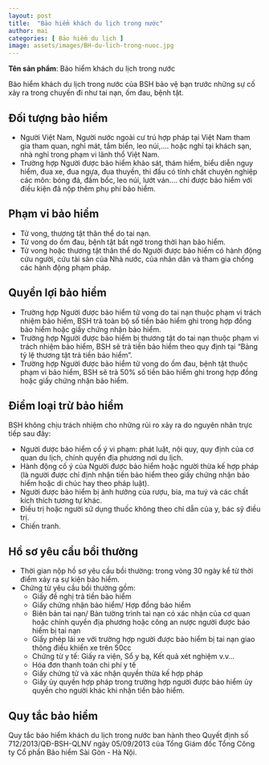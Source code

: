 ```yaml
---
layout: post
title:  "Bảo hiểm khách du lịch trong nước"
author: mai
categories: [ Bảo hiểm du lịch ]
image: assets/images/BH-du-lich-trong-nuoc.jpg
---
```

**Tên sản phẩm**: Bảo hiểm khách du lịch trong nước

Bảo hiểm khách du lịch trong nước của BSH bảo vệ bạn trước những sự cố xảy ra trong chuyến đi như tai nạn, ốm đau, bệnh tật.

## Đối tượng bảo hiểm

- Người Việt Nam, Người nước ngoài cư trú hợp pháp tại Việt Nam tham gia tham quan, nghỉ mát, tắm biển, leo núi,…. hoặc nghỉ tại khách sạn, nhà nghỉ trong phạm vi lãnh thổ Việt Nam.
- Trường hợp Người được bảo hiểm khảo sát, thám hiểm, biểu diễn nguy hiểm, đua xe, đua ngựa, đua thuyền, thi đấu có tính chất chuyên nghiệp các môn: bóng đá, đấm bốc, leo núi, lướt ván…. chỉ được bảo hiểm với điều kiện đã nộp thêm phụ phí bảo hiểm.

## Phạm vi bảo hiểm

- Tử vong, thương tật thân thể do tai nạn.
- Tử vong do ốm đau, bệnh tật bất ngờ trong thời hạn bảo hiểm.
- Tử vong hoặc thương tật thân thể do Người được bảo hiểm có hành động cứu người, cứu tài sản của Nhà nước, của nhân dân và tham gia chống các hành động phạm pháp.

## Quyền lợi bảo hiểm

- Trường hợp Người được bảo hiểm tử vong do tai nạn thuộc phạm vi trách nhiệm bảo hiểm, BSH trả toàn bộ số tiền bảo hiểm ghi trong hợp đồng bảo hiểm hoặc giấy chứng nhận bảo hiểm.
- Trường hợp Người được bảo hiểm bị thương tật do tai nạn thuộc phạm vi trách nhiệm bảo hiểm, BSH sẽ trả tiền bảo hiểm theo quy định tại “Bảng tỷ lệ thương tật trả tiền bảo hiểm”.
- Trường hợp Người được bảo hiểm tử vong do ốm đau, bệnh tật thuộc phạm vi bảo hiểm, BSH sẽ trả 50% số tiền bảo hiểm ghi trong hợp đồng hoặc giấy chứng nhận bảo hiểm.

## Điểm loại trừ bảo hiểm

BSH không chịu trách nhiệm cho những rủi ro xảy ra do nguyên nhân trực tiếp sau đây:
- Người được bảo hiểm cố ý vi phạm: phát luật, nội quy, quy định của cơ quan du lịch, chính quyền địa phương nơi du lịch.
- Hành động cố ý của  Người được bảo hiểm hoặc người thừa kế hợp pháp (là người được chỉ định nhận tiền bảo hiểm theo giấy chứng nhận bảo hiểm hoặc di chúc hay theo pháp luật).
- Người được bảo hiểm bị ảnh hưởng của rượu, bia, ma tuý và các chất kích thích tương tự khác.
- Điều trị hoặc người sử dụng thuốc không theo chỉ dẫn của y, bác sỹ điều trị.
- Chiến tranh.

## Hồ sơ yêu cầu bồi thường

- Thời gian nộp hồ sơ yêu cầu bồi thường: trong vòng 30 ngày kể từ thời điểm xảy ra sự kiện bảo hiểm.
- Chứng từ yêu cầu bồi thường gồm:
    - Giấy đề nghị trả tiền bảo hiểm
    - Giấy chứng nhận bảo hiểm/ Hợp đồng bảo hiểm
    - Biên bản tai nạn/ Bản tường trình tai nạn có xác nhận của cơ quan hoặc chính quyền địa phương hoặc công an nược người được bảo hiểm bị tai nạn
    - Giấy phép lái xe với trường hợp người được bảo hiểm bị tai nạn giao thông điều khiển xe trên 50cc
    - Chứng từ y tế: Giấy ra viện, Sổ y bạ, Kết quả xét nghiệm v.v…
    - Hóa đơn thanh toán chi phí y tế
    - Giấy chứng tử và xác nhận quyền thừa kế hợp pháp
    - Giấy ủy quyền hợp pháp trong trường hợp người được bảo hiểm ủy quyền cho người khác khi nhận tiền bảo hiểm.

## Quy tắc bảo hiểm

Quy tắc bảo hiểm khách du lịch trong nước ban hành theo Quyết định số 712/2013/QĐ-BSH-QLNV ngày 05/09/2013 của Tổng Giám đốc Tổng Công ty Cổ phần Bảo hiểm Sài Gòn - Hà Nội.